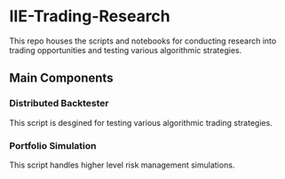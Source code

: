 # IIE-Trading-Research
This repo houses the scripts and notebooks for conducting research into trading opportunities and testing various algorithmic strategies.

## Main Components
### Distributed Backtester
This script is desgined for testing various algorithmic trading strategies.

### Portfolio Simulation
This script handles higher level risk management simulations.

